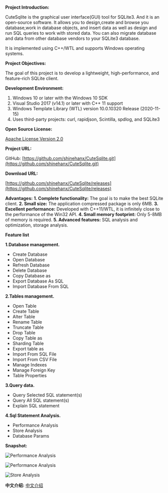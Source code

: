**Project Introduction:**

CuteSqlite is the graphical user interface(GUI) tool for SQLite3. And it is an open-source software.
It allows you to design,create and browse you database,work in database objects, and insert data as well as design and run SQL queries to work with stored data.
You can also migrate database and data from other database vendors to your SQLite3 database. 

It is implemented using C++/WTL and supports Windows operating systems.


**Project Objectives:**

The goal of this project is to develop a lightweight, high-performance, and feature-rich SQLite client.

**Development Environment:**

1. Windows 10 or later with the Windows 10 SDK
2. Visual Studio 2017 (v14.1) or later with C++ 11 support
3. Windows Template Library (WTL) version 10.0.10320 Release (2020-11-15)
4. Uses third-party projects: curl, rapidjson, Scintilla, spdlog, and SQLite3


**Open Source License:**

[Apache License Version 2.0](http://www.apache.org/licenses/LICENSE-2.0)

**Project URL:**

GitHub: [https://github.com/shinehanx/CuteSqlite.git](https://github.com/shinehanx/CuteSqlite.git)

**Download URL:**

[https://github.com/shinehanx/CuteSqlite/releases](https://github.com/shinehanx/CuteSqlite/releases)

**Advantages:**
**1. Complete functionality:** The goal is to make the best SQLite client.
**2. Small size:** The application compressed package is only 6MB.
**3. Excellent performance:** Developed with C++11/WTL, it is infinitely close to the performance of the Win32 API.
**4. Small memory footprint:** Only 5-8MB of memory is required.
**5. Advanced features:** SQL analysis and optimization, storage analysis.

**Feature list**

**1.Database management.**

- Create Database
- Open Database
- Refresh Database
- Delete Database
- Copy Database as
- Export Database As SQL
- Import Database From SQL

**2.Tables management.**

- Open Table
- Create Table
- Alter Table
- Rename Table
- Truncate Table
- Drop Table
- Copy Table as
- Sharding Table
- Export table as
- Import From SQL File
- Import From CSV File
- Manage Indexes
- Manage Foreign Key
- Table Properties 

**3.Query data.**

- Query Selected SQL statement(s)
- Query All SQL statement(s)
- Explain SQL statement

**4.Sql Statement Analysis.**
- Performance Analysis
- Store Analysis
- Database Params

**Snapshot:**

![Performance Analysis](https://user-images.githubusercontent.com/39614544/297732809-4c79a129-64a3-43ff-92d6-a7a0e127a063.png 'Performance Analysis')

![Performance Analysis](https://user-images.githubusercontent.com/39614544/297732809-4c79a129-64a3-43ff-92d6-a7a0e127a063.png 'Performance Analysis')

![Store Analysis](https://user-images.githubusercontent.com/39614544/297731335-37795f55-83f7-47cf-b700-4bbf73f00257.png 'Store Analysis')

**中文介绍:**
[中文介绍](README.zh.md)
​
